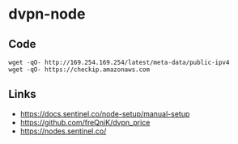 # dvpn-node

## Code

```
wget -qO- http://169.254.169.254/latest/meta-data/public-ipv4
wget -qO- https://checkip.amazonaws.com
```

## Links

- https://docs.sentinel.co/node-setup/manual-setup
- https://github.com/freQniK/dvpn_price
- https://nodes.sentinel.co/
